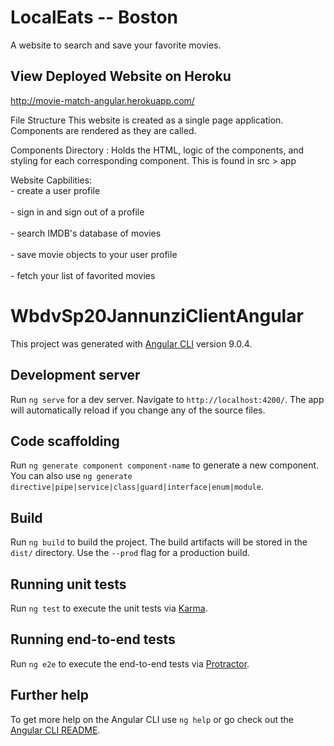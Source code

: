 # LocalEats -- Boston
A website to search and save your favorite movies. 

## View Deployed Website on Heroku
http://movie-match-angular.herokuapp.com/

File Structure
This website is created as a single page application. Components are rendered as they are called.

Components Directory : Holds the HTML, logic of the components, and styling for each corresponding component. This is found in src > app 

Website Capbilities: 
<br> - create a user profile </br>
<br> - sign in and sign out of a profile </br>
<br> - search IMDB's database of movies </br>
<br> - save movie objects to your user profile </br>
<br> - fetch your list of favorited movies </br>


# WbdvSp20JannunziClientAngular

This project was generated with [Angular CLI](https://github.com/angular/angular-cli) version 9.0.4.

## Development server

Run `ng serve` for a dev server. Navigate to `http://localhost:4200/`. The app will automatically reload if you change any of the source files.

## Code scaffolding

Run `ng generate component component-name` to generate a new component. You can also use `ng generate directive|pipe|service|class|guard|interface|enum|module`.

## Build

Run `ng build` to build the project. The build artifacts will be stored in the `dist/` directory. Use the `--prod` flag for a production build.

## Running unit tests

Run `ng test` to execute the unit tests via [Karma](https://karma-runner.github.io).

## Running end-to-end tests

Run `ng e2e` to execute the end-to-end tests via [Protractor](http://www.protractortest.org/).

## Further help

To get more help on the Angular CLI use `ng help` or go check out the [Angular CLI README](https://github.com/angular/angular-cli/blob/master/README.md).
